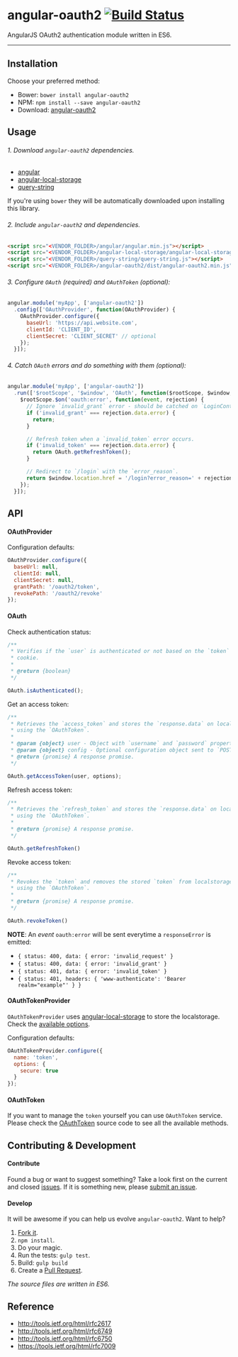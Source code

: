 # angular-oauth2 [![Build Status](https://travis-ci.org/ewkonzo/angular-oauth2.svg)](https://travis-ci.org/ewkonzo/angular-oauth2)

AngularJS OAuth2 authentication module written in ES6.

---

## Installation

Choose your preferred method:

* Bower: `bower install angular-oauth2`
* NPM: `npm install --save angular-oauth2`
* Download: [angular-oauth2](https://raw.github.com/ewkonzo/angular-oauth2/master/dist/angular-oauth2.min.js)

## Usage

###### 1. Download `angular-oauth2` dependencies.

* [angular](https://github.com/angular/bower-angular)
* [angular-local-storage](https://github.com/grevory/angular-local-storage)
* [query-string](https://github.com/sindresorhus/query-string)

If you're using `bower` they will be automatically downloaded upon installing this library.

###### 2. Include `angular-oauth2` and dependencies.

```html
<script src="<VENDOR_FOLDER>/angular/angular.min.js"></script>
<script src="<VENDOR_FOLDER>/angular-local-storage/angular-local-storage.min.js"></script>
<script src="<VENDOR_FOLDER>/query-string/query-string.js"></script>
<script src="<VENDOR_FOLDER>/angular-oauth2/dist/angular-oauth2.min.js"></script>
```

###### 3. Configure `OAuth` (required) and `OAuthToken` (optional):

```js
angular.module('myApp', ['angular-oauth2'])
  .config(['OAuthProvider', function(OAuthProvider) {
    OAuthProvider.configure({
      baseUrl: 'https://api.website.com',
      clientId: 'CLIENT_ID',
      clientSecret: 'CLIENT_SECRET' // optional
    });
  }]);
```

###### 4. Catch `OAuth` errors and do something with them (optional):

```js
angular.module('myApp', ['angular-oauth2'])
  .run(['$rootScope', '$window', 'OAuth', function($rootScope, $window, OAuth) {
    $rootScope.$on('oauth:error', function(event, rejection) {
      // Ignore `invalid_grant` error - should be catched on `LoginController`.
      if ('invalid_grant' === rejection.data.error) {
        return;
      }

      // Refresh token when a `invalid_token` error occurs.
      if ('invalid_token' === rejection.data.error) {
        return OAuth.getRefreshToken();
      }

      // Redirect to `/login` with the `error_reason`.
      return $window.location.href = '/login?error_reason=' + rejection.data.error;
    });
  }]);
```

## API

#### OAuthProvider

Configuration defaults:

```js
OAuthProvider.configure({
  baseUrl: null,
  clientId: null,
  clientSecret: null,
  grantPath: '/oauth2/token',
  revokePath: '/oauth2/revoke'
});
```

#### OAuth

Check authentication status:

```js
/**
 * Verifies if the `user` is authenticated or not based on the `token`
 * cookie.
 *
 * @return {boolean}
 */

OAuth.isAuthenticated();
```

Get an access token:

```js
/**
 * Retrieves the `access_token` and stores the `response.data` on localstorage
 * using the `OAuthToken`.
 *
 * @param {object} user - Object with `username` and `password` properties.
 * @param {object} config - Optional configuration object sent to `POST`.
 * @return {promise} A response promise.
 */

OAuth.getAccessToken(user, options);
```

Refresh access token:

```js
/**
 * Retrieves the `refresh_token` and stores the `response.data` on localstorage
 * using the `OAuthToken`.
 *
 * @return {promise} A response promise.
 */

OAuth.getRefreshToken()
```

Revoke access token:

```js
/**
 * Revokes the `token` and removes the stored `token` from localstorage
 * using the `OAuthToken`.
 *
 * @return {promise} A response promise.
 */

OAuth.revokeToken()
```

**NOTE**: An *event* `oauth:error` will be sent everytime a `responseError` is emitted:

* `{ status: 400, data: { error: 'invalid_request' }`
* `{ status: 400, data: { error: 'invalid_grant' }`
* `{ status: 401, data: { error: 'invalid_token' }`
* `{ status: 401, headers: { 'www-authenticate': 'Bearer realm="example"' } }`

#### OAuthTokenProvider

`OAuthTokenProvider` uses [angular-local-storage](https://github.com/angular/bower-angular-local-storage) to store the localstorage. Check the [available options](https://code.angularjs.org/1.4.0/docs/api/nglocalstorage/service/$localstorage).

Configuration defaults:

```js
OAuthTokenProvider.configure({
  name: 'token',
  options: {
    secure: true
  }
});
```

#### OAuthToken

If you want to manage the `token` yourself you can use `OAuthToken` service.
Please check the [OAuthToken](https://github.com/ewkonzo/angular-oauth2/blob/master/src/providers/oauth-token-provider.js#L45) source code to see all the available methods.

## Contributing & Development

#### Contribute

Found a bug or want to suggest something? Take a look first on the current and closed [issues](https://github.com/ewkonzo/angular-oauth2/issues). If it is something new, please [submit an issue](https://github.com/ewkonzo/angular-oauth2/issues/new).

#### Develop

It will be awesome if you can help us evolve `angular-oauth2`. Want to help?

1. [Fork it](https://github.com/ewkonzo/angular-oauth2).
2. `npm install`.
3. Do your magic.
4. Run the tests: `gulp test`.
5. Build: `gulp build`
6. Create a [Pull Request](https://github.com/ewkonzo/angular-oauth2/compare).

*The source files are written in ES6.*

## Reference

* http://tools.ietf.org/html/rfc2617
* http://tools.ietf.org/html/rfc6749
* http://tools.ietf.org/html/rfc6750
* https://tools.ietf.org/html/rfc7009